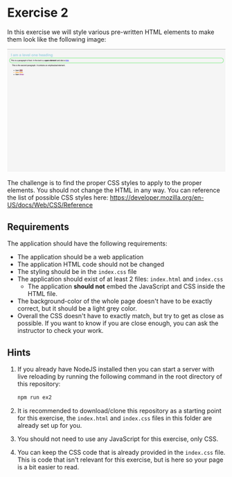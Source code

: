 # Exercise 2

In this exercise we will style various pre-written HTML elements to make them look like the following image:

![Exercise 2](./../../assets/finished-result-exercise-2.PNG)

The challenge is to find the proper CSS styles to apply to the proper elements. You should not change the HTML in any
way. You can reference the list of possible CSS styles here:
<https://developer.mozilla.org/en-US/docs/Web/CSS/Reference>

## Requirements

The application should have the following requirements:

-   The application should be a web application
-   The application HTML code should not be changed
-   The styling should be in the `index.css` file
-   The application should exist of at least 2 files: `index.html` and `index.css`
    -   The application **should not** embed the JavaScript and CSS inside the HTML file.
-   The background-color of the whole page doesn't have to be exactly correct, but it should be a light grey color.
-   Overall the CSS doesn't have to exactly match, but try to get as close as possible. If you want to know if you are
    close enough, you can ask the instructor to check your work.

## Hints

1. If you already have NodeJS installed then you can start a server with live reloading by running the following command
   in the root directory of this repository:

    ```bash
    npm run ex2
    ```

2. It is recommended to download/clone this repository as a starting point for this exercise, the `index.html` and
   `index.css` files in this folder are already set up for you.

3. You should not need to use any JavaScript for this exercise, only CSS.

4. You can keep the CSS code that is already provided in the `index.css` file. This is code that isn't relevant for this
   exercise, but is here so your page is a bit easier to read.
